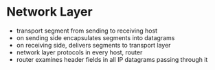 # Network Layer
- transport segment from sending to receiving host
- on sending side encapsulates segments into datagrams 
- on receiving side, delivers segments to transport layer 
- network layer protocols in every host, router 
- router examines header fields in all IP datagrams passing through it

